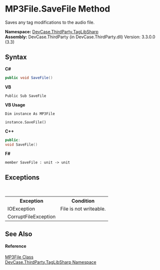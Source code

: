 # MP3File.SaveFile Method 
 

Saves any tag modifications to the audio file.

**Namespace:**&nbsp;<a href="N_DevCase_ThirdParty_TagLibSharp">DevCase.ThirdParty.TagLibSharp</a><br />**Assembly:**&nbsp;DevCase.ThirdParty (in DevCase.ThirdParty.dll) Version: 3.3.0.0 (3.3)

## Syntax

**C#**<br />
``` C#
public void SaveFile()
```

**VB**<br />
``` VB
Public Sub SaveFile
```

**VB Usage**<br />
``` VB Usage
Dim instance As MP3File

instance.SaveFile()
```

**C++**<br />
``` C++
public:
void SaveFile()
```

**F#**<br />
``` F#
member SaveFile : unit -> unit 

```


## Exceptions
&nbsp;<table><tr><th>Exception</th><th>Condition</th></tr><tr><td>IOException</td><td>File is not writeable.</td></tr><tr><td>CorruptFileException</td><td /></tr></table>

## See Also


#### Reference
<a href="T_DevCase_ThirdParty_TagLibSharp_MP3File">MP3File Class</a><br /><a href="N_DevCase_ThirdParty_TagLibSharp">DevCase.ThirdParty.TagLibSharp Namespace</a><br />